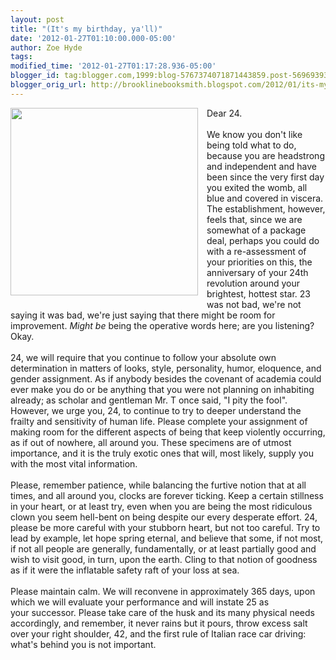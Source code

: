 ```yaml
---
layout: post
title: "(It's my birthday, ya'll)"
date: '2012-01-27T01:10:00.000-05:00'
author: Zoe Hyde
tags: 
modified_time: '2012-01-27T01:17:28.936-05:00'
blogger_id: tag:blogger.com,1999:blog-5767374071871443859.post-5696939365438724790
blogger_orig_url: http://brooklinebooksmith.blogspot.com/2012/01/its-my-birthday-yall.html
---
```


<div class="separator" style="clear: both; text-align: center;"><a href="http://www.steveheimoff.com/wp-content/uploads/2009/05/kid-birthday-cake.gif" imageanchor="1" style="clear: left; float: left; margin-bottom: 1em; margin-right: 1em;"><img border="0" height="300" src="http://www.steveheimoff.com/wp-content/uploads/2009/05/kid-birthday-cake.gif" width="300" /></a></div>Dear 24.<br /><br />We know you don't like being told what to do, because you are headstrong and independent and have been since the very first day you exited the womb, all blue and covered in viscera. The establishment, however, feels that, since we are somewhat of a package deal, perhaps you could do with a re-assessment&nbsp;of your priorities on this, the anniversary of your 24th revolution around your brightest, hottest star. 23 was not bad, we're not saying it was bad, we're just saying that there might be room for improvement. <i>Might be </i>being the operative words here; are you listening? Okay.<br /><br />24, we will require that you continue to follow your absolute own determination in matters of looks, style, personality, humor, eloquence, and gender assignment. As if anybody besides the covenant of academia could ever make you do or be anything that you were not planning on inhabiting already; as scholar and gentleman Mr. T once said, "I pity the fool". However, we urge you, 24, to continue to try to deeper understand the frailty and sensitivity of human life. Please complete your assignment of making room for the different aspects of being that keep violently occurring, as if out of nowhere, all around you. These specimens are of utmost importance, and it is the truly exotic ones that will, most likely, supply you with the most vital information.<br /><br />Please, remember patience, while balancing the furtive notion that at all times, and all around you, clocks are forever ticking. Keep a certain stillness in your heart, or at least try, even when you are being the most ridiculous clown you seem hell-bent on being despite our every desperate effort. 24, please be more careful with your stubborn heart, but not too careful. Try to lead by example, let hope spring eternal, and believe that some, if not most, if not all people are generally,&nbsp;fundamentally, or at least partially good and wish to visit good, in turn, upon the earth. Cling to that notion of goodness as if it were the inflatable safety raft of your loss at sea.<br /><br />Please maintain calm. We will reconvene in approximately 365 days, upon which we will evaluate your performance and will instate 25 as your&nbsp;successor. Please take care of the husk and its many physical needs accordingly, and remember, it never rains but it pours, throw excess salt over your right shoulder, 42, and the first rule of Italian race car driving: what's behind you is not important.